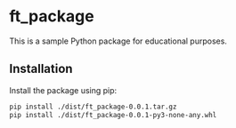 # ft_package

This is a sample Python package for educational purposes.

## Installation

Install the package using pip:

```bash
pip install ./dist/ft_package-0.0.1.tar.gz
pip install ./dist/ft_package-0.0.1-py3-none-any.whl
```
